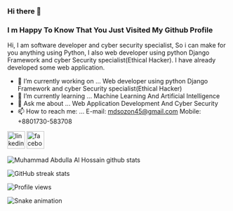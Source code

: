 ### Hi there 👋 
### I m Happy To Know That You Just Visited My Github Profile
Hi,
I am software developer and cyber security specialist, So i can make for you anything using Python,
I also web developer using python Django Framework and cyber Security specialist(Ethical Hacker).
I have already developed some web application.

- 🔭 I’m currently working on ... Web developer using python Django Framework and cyber Security specialist(Ethical Hacker)
- 🌱 I’m currently learning ... Machine Learning And Artificial Intelligence
- 💬 Ask me about ... Web Application Development And Cyber Security
- 📫 How to reach me: ... E-mail: mdsozon45@gmail.com  Mobile: +8801730-583708

[<img src='https://cdn2.iconfinder.com/data/icons/social-media-icons-23/800/linkedin-512.png' alt='linkedin' height='40'>](https://www.linkedin.com/in/muhammad-abdulla-al-hossain-sozon-691414121/) 
[<img src='https://cdn2.iconfinder.com/data/icons/social-media-icons-23/800/facebook-128.png' alt='facebook' height='40'>](https://www.facebook.com/mdsozon420.py/)

![Muhammad Abdulla Al Hossain github stats](https://github-readme-stats.vercel.app/api?username=mdsozon45-source&show_icons=true&count_private=true) 

![GitHub streak stats](https://github-readme-streak-stats.herokuapp.com/?user=mdsozon45-source) 

![Profile views](https://gpvc.arturio.dev/mdsozon45-source)

![Snake animation](https://github.com/thepiyushmalhotra/thepiyushmalhotra/blob/output/github-contribution-grid-snake.svg)


